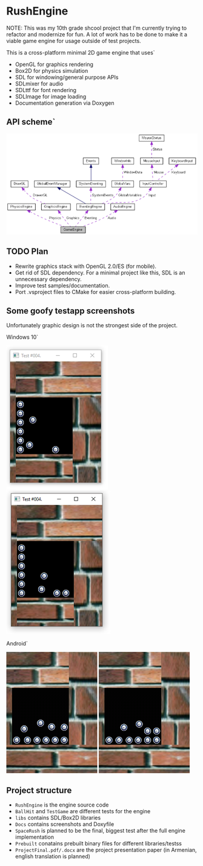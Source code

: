# RushEngine

NOTE: This was my 10th grade shcool project that I'm currently trying to refactor and modernize for fun. A lot of work has to be done to make it a viable game engine for usage outside of test projects.


This is a cross-platform minimal 2D game engine that uses`

* OpenGL for graphics rendering
* Box2D for physics simulation
* SDL for windowing/general purpose APIs
* SDLmixer for audio
* SDLttf for font rendering
* SDLImage for image loading
* Documentation generation via Doxygen

## API scheme`

![API](Docs/README/API.png)

## TODO Plan

* Rewrite graphics stack with OpenGL 2.0/ES (for mobile).
* Get rid of SDL dependency. For a minimal project like this, SDL is an unnecessary dependency.
* Improve test samples/documentation.
* Port .vsproject files to CMake for easier cross-platform building.

## Some goofy testapp screenshots

Unfortunately graphic design is not the strongest side of the project.

Windows 10`

![Win10-1](Docs/README/Win10-1.PNG)
![Win10-2](Docs/README/Win10-2.PNG)

Android`

![Android-1](Docs/README/Android-1.png)
![Android-2](Docs/README/Android-2.png)

## Project structure

* `RushEngine` is the engine source code
* `BallHit` and `TestGame` are different tests for the engine
* `libs` contains SDL/Box2D libraries
* `Docs` contains screenshots and Doxyfile
* `SpaceRush` is planned to be the final, biggest test after the full engine implementation
* `Prebuilt` conatains prebuilt binary files for different libraries/testss
* `ProjectFinal.pdf/.docx` are the project presentation paper (in Armenian, english translation is planned)
